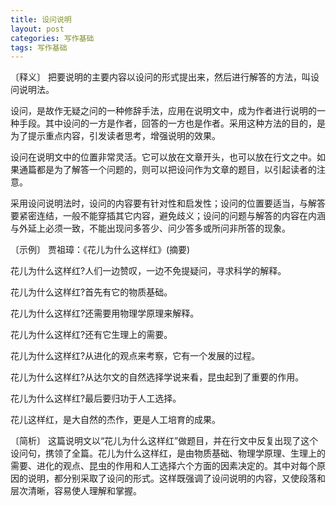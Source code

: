 ```yaml
---
title: 设问说明
layout: post
categories: 写作基础
tags: 写作基础
---
```


〔释义〕 把要说明的主要内容以设问的形式提出来，然后进行解答的方法，叫设问说明法。

设问，是故作无疑之问的一种修辞手法，应用在说明文中，成为作者进行说明的一种手段。其中设问的一方是作者，回答的一方也是作者。采用这种方法的目的，是为了提示重点内容，引发读者思考，增强说明的效果。

设问在说明文中的位置非常灵活。它可以放在文章开头，也可以放在行文之中。如果通篇都是为了解答一个问题的，则可以把设问作为文章的题目，以引起读者的注意。

采用设问说明法时，设问的内容要有针对性和启发性；设问的位置要适当，与解答要紧密连结，一般不能穿插其它内容，避免歧义；设问的问题与解答的内容在内涵与外延上必须一致，不能出现问多答少、问少答多或所问非所答的现象。

〔示例〕 贾祖璋：《花儿为什么这样红》(摘要)

花儿为什么这样红?人们一边赞叹，一边不免提疑问，寻求科学的解释。

花儿为什么这样红?首先有它的物质基础。

花儿为什么这样红?还需要用物理学原理来解释。

花儿为什么这样红?还有它生理上的需要。

花儿为什么这样红?从进化的观点来考察，它有一个发展的过程。

花儿为什么这样红?从达尔文的自然选择学说来看，昆虫起到了重要的作用。

花儿为什么这样红?最后要归功于人工选择。

花儿这样红，是大自然的杰作，更是人工培育的成果。

〔简析〕 这篇说明文以“花儿为什么这样红”做题目，并在行文中反复出现了这个设问句，携领了全篇。花儿为什么这样红，是由物质基础、物理学原理、生理上的需要、进化的观点、昆虫的作用和人工选择六个方面的因素决定的。其中对每个原因的说明，都分别采取了设问的形式。这样既强调了设问说明的内容，又使段落和层次清晰，容易使人理解和掌握。 
